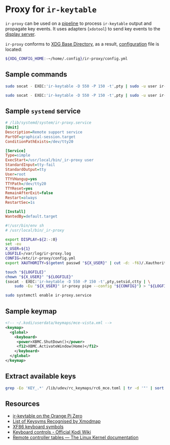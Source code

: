 <!-- ( vim: set fenc=utf-8 spell spl=en: ) -->

# Proxy for ``ir-keytable``

``ir-proxy`` can be used on a [pipeline][wikipedia:pipeline] to process
``ir-keytable`` output and propagate key events. It uses adapters
(``xdotool``) to send key events to the [display server][wikipedia:xorg].

``ir-proxy`` conforms to [XDG Base Directory][freedesktop:basedir-spec],
as a result, [configuration][file:config] file is located:

```sh
${XDG_CONFIG_HOME:-~/home/.config}/ir-proxy/config.yml
```

## Sample commands

```sh
sudo socat - EXEC:'ir-keytable -D 550 -P 150 -t',pty | sudo -u user ir-proxy pipe
```

```sh
sudo socat - EXEC:'ir-keytable -D 550 -P 150 -t',pty | sudo -u user ir-proxy pipe --config /etc/ir-proxy/config.yml
```

## Sample ``systemd`` service

```ini
# /lib/systemd/system/ir-proxy.service
[Unit]
Description=Remote support service
PartOf=graphical-session.target
ConditionPathExists=/dev/tty20

[Service]
Type=simple
ExecStart=/usr/local/bin/_ir-proxy user
StandardInput=tty-fail
StandardOutput=tty
User=root
TTYVHangup=yes
TTYPath=/dev/tty20
TTYReset=yes
RemainAfterExit=false
Restart=always
RestartSec=1s

[Install]
WantedBy=default.target
```

```sh
#!/usr/bin/env sh
# /usr/local/bin/_ir-proxy

export DISPLAY=${2:-:0}
set -eu
X_USER=${1}
LOGFILE=/var/log/ir-proxy.log
CONFIG=/etc/ir-proxy/config.yml
export XAUTHORITY=$(getent passwd "${X_USER}" | cut -d: -f6)/.Xauthority

touch "${LOGFILE}"
chown "${X_USER}" "${LOGFILE}"
(socat - EXEC:'ir-keytable -D 550 -P 150 -t',pty,setsid,ctty | \
    sudo -Eu "${X_USER}" ir-proxy pipe --config "${CONFIG}") > "${LOGFILE}" 2>&1
```

```sh
sudo systemctl enable ir-proxy.service
```

## Sample keymap

```xml
<!-- ~/.kodi/userdata/keymaps/mce-vista.xml -->
<keymap>
  <global>
    <keyboard>
     <power>XBMC.ShutDown()</power>
     <f12>XBMC.ActivateWindow(Home)</f12>
    </keyboard>
  </global>
</keymap>
```

## Extract available keys

```sh
grep -Eo 'KEY_.*' /lib/udev/rc_keymaps/rc6_mce.toml | tr -d '"' | sort | perl -pe 's/^KEY_//' | sort -u | perl -pe 's/^(.*)$/  \1:/g'
```

## Resources

* [ir-keytable on the Orange Pi Zero](https://www.sigmdel.ca/michel/ha/opi/ir_03_en.html)
* [List of Keysyms Recognised by Xmodmap](http://wiki.linuxquestions.org/wiki/List_of_Keysyms_Recognised_by_Xmodmap)
* [XF86 keyboard symbols](http://wiki.linuxquestions.org/wiki/XF86_keyboard_symbols)
* [Keyboard controls - Official Kodi Wiki](https://kodi.wiki/view/Keyboard_controls)
* [Remote controller tables — The Linux Kernel documentation](https://www.kernel.org/doc/html/v4.14/media/uapi/rc/rc-tables.html)


<!-- hyeprlinks -->

[file:config]: ./config.sample.yml
[wikipedia:pipeline]: https://en.wikipedia.org/wiki/Pipeline_(Unix)
[wikipedia:xorg]: https://en.wikipedia.org/wiki/X.Org_Server
[freedesktop:basedir-spec]: https://specifications.freedesktop.org/basedir-spec/basedir-spec-latest.html
